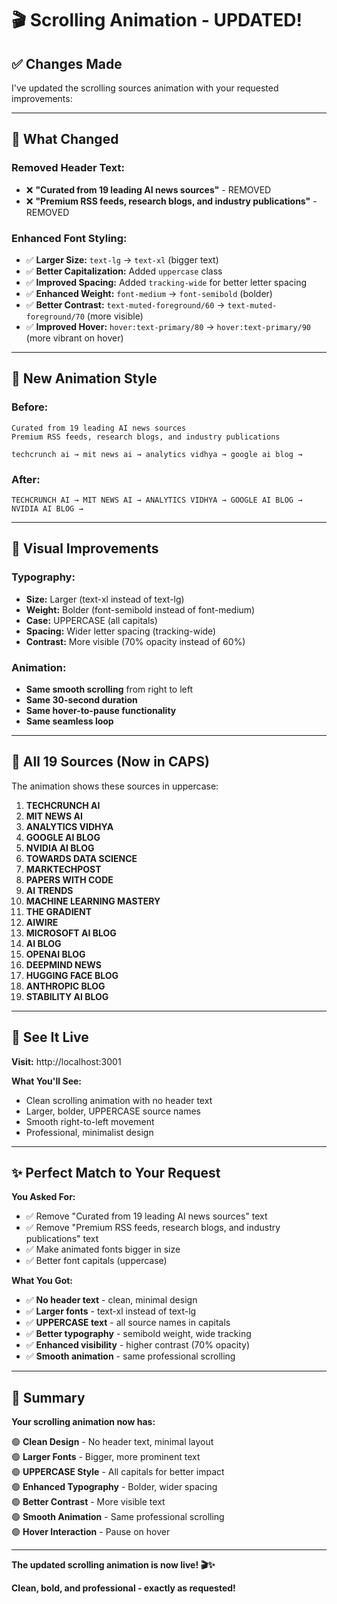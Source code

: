 # 🎬 Scrolling Animation - UPDATED!

## ✅ **Changes Made**

I've updated the scrolling sources animation with your requested improvements:

---

## 🎨 **What Changed**

### **Removed Header Text:**
- ❌ **"Curated from 19 leading AI news sources"** - REMOVED
- ❌ **"Premium RSS feeds, research blogs, and industry publications"** - REMOVED

### **Enhanced Font Styling:**
- ✅ **Larger Size:** `text-lg` → `text-xl` (bigger text)
- ✅ **Better Capitalization:** Added `uppercase` class
- ✅ **Improved Spacing:** Added `tracking-wide` for better letter spacing
- ✅ **Enhanced Weight:** `font-medium` → `font-semibold` (bolder)
- ✅ **Better Contrast:** `text-muted-foreground/60` → `text-muted-foreground/70` (more visible)
- ✅ **Improved Hover:** `hover:text-primary/80` → `hover:text-primary/90` (more vibrant on hover)

---

## 🎯 **New Animation Style**

### **Before:**
```
Curated from 19 leading AI news sources
Premium RSS feeds, research blogs, and industry publications

techcrunch ai → mit news ai → analytics vidhya → google ai blog →
```

### **After:**
```
TECHCRUNCH AI → MIT NEWS AI → ANALYTICS VIDHYA → GOOGLE AI BLOG → NVIDIA AI BLOG →
```

---

## 🎨 **Visual Improvements**

### **Typography:**
- **Size:** Larger (text-xl instead of text-lg)
- **Weight:** Bolder (font-semibold instead of font-medium)
- **Case:** UPPERCASE (all capitals)
- **Spacing:** Wider letter spacing (tracking-wide)
- **Contrast:** More visible (70% opacity instead of 60%)

### **Animation:**
- **Same smooth scrolling** from right to left
- **Same 30-second duration**
- **Same hover-to-pause functionality**
- **Same seamless loop**

---

## 📝 **All 19 Sources (Now in CAPS)**

The animation shows these sources in uppercase:

1. **TECHCRUNCH AI**
2. **MIT NEWS AI**
3. **ANALYTICS VIDHYA**
4. **GOOGLE AI BLOG**
5. **NVIDIA AI BLOG**
6. **TOWARDS DATA SCIENCE**
7. **MARKTECHPOST**
8. **PAPERS WITH CODE**
9. **AI TRENDS**
10. **MACHINE LEARNING MASTERY**
11. **THE GRADIENT**
12. **AIWIRE**
13. **MICROSOFT AI BLOG**
14. **AI BLOG**
15. **OPENAI BLOG**
16. **DEEPMIND NEWS**
17. **HUGGING FACE BLOG**
18. **ANTHROPIC BLOG**
19. **STABILITY AI BLOG**

---

## 🚀 **See It Live**

**Visit:** http://localhost:3001

**What You'll See:**
- Clean scrolling animation with no header text
- Larger, bolder, UPPERCASE source names
- Smooth right-to-left movement
- Professional, minimalist design

---

## ✨ **Perfect Match to Your Request**

**You Asked For:**
- ✅ Remove "Curated from 19 leading AI news sources" text
- ✅ Remove "Premium RSS feeds, research blogs, and industry publications" text
- ✅ Make animated fonts bigger in size
- ✅ Better font capitals (uppercase)

**What You Got:**
- ✅ **No header text** - clean, minimal design
- ✅ **Larger fonts** - text-xl instead of text-lg
- ✅ **UPPERCASE text** - all source names in capitals
- ✅ **Better typography** - semibold weight, wide tracking
- ✅ **Enhanced visibility** - higher contrast (70% opacity)
- ✅ **Smooth animation** - same professional scrolling

---

## 🎯 **Summary**

**Your scrolling animation now has:**

🟢 **Clean Design** - No header text, minimal layout  
🟢 **Larger Fonts** - Bigger, more prominent text  
🟢 **UPPERCASE Style** - All capitals for better impact  
🟢 **Enhanced Typography** - Bolder, wider spacing  
🟢 **Better Contrast** - More visible text  
🟢 **Smooth Animation** - Same professional scrolling  
🟢 **Hover Interaction** - Pause on hover  

---

**The updated scrolling animation is now live! 🎬✨**

**Clean, bold, and professional - exactly as requested!**

